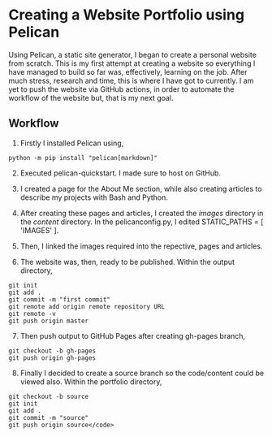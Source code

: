 # Creating a Website Portfolio using Pelican

Using Pelican, a static site generator, I began to create a personal website from scratch. This is my first attempt at creating a website so everything I have managed to build so far was, effectively, learning on the job. After much stress, research and time, this is where I have got to currently. I am yet to push the website via GitHub actions, in order to automate the workflow of the website but, that is my next goal.

## Workflow
1. Firstly I installed Pelican using,
```
python -m pip install "pelican[markdown]" 
```

2. Executed pelican-quickstart. I made sure to host on GitHub.

3. I created a page for the About Me section, while also creating articles to describe my projects with Bash and Python.

4. After creating these pages and articles, I created the *images* directory in the *content* directory. In the pelicanconfig.py, I edited STATIC_PATHS = [ 'IMAGES' ].

5. Then, I linked the images required into the repective, pages and articles.

6. The website was, then, ready to be published. Within the output directory,

```
git init
git add .
git commit -m "first commit"
git remote add origin remote repository URL
git remote -v
git push origin master  
```

7. Then push output to GitHub Pages after creating gh-pages branch,
```
git checkout -b gh-pages
git push origin gh-pages
```

8. Finally I decided to create a source branch so the code/content could be viewed also. Within the portfolio directory,
```
git checkout -b source
git init
git add .
git commit -m "source"
git push origin source</code>
```

